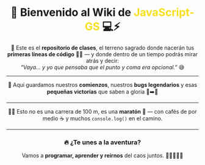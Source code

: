 <h1 align="center">🧠 Bienvenido al Wiki de <span style="color:#f7df1e">JavaScript-GS</span> 💻⚡</h1>

<p align="center">
🚀 Este es el <strong>repositorio de clases</strong>, el terreno sagrado donde nacerán tus 
<strong>primeras líneas de código</strong> 👶✨ — y donde dentro de un tiempo podrás mirar atrás y decir:<br>
<em>“Vaya… y yo que pensaba que el punto y coma era opcional.”</em> 😅
</p>

---

<p align="center">
💾 Aquí guardamos nuestros <strong>comienzos</strong>, nuestros <strong>bugs legendarios</strong> 
y esas <strong>pequeñas victorias</strong> que saben a gloria 🐛➡️🦋  
</p>

---

<p align="center">
🏃‍♂️ Esto no es una carrera de 100 m, es una <strong>maratón</strong> 🏁 — 
con cafés de por medio ☕ y muchos <code>console.log()</code> en el camino.  
</p>

---

<h3 align="center">🔥 ¿Te unes a la aventura?</h3>

<p align="center">
Vamos a <strong>programar, aprender y reírnos</strong> del caos juntos. 💪👨‍💻👩‍💻  
</p>

